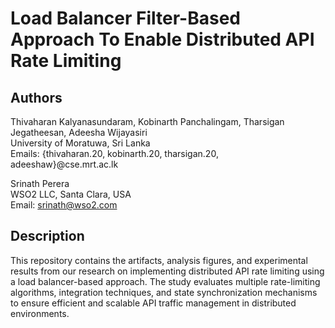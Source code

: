 # Load Balancer Filter-Based Approach To Enable Distributed API Rate Limiting

## Authors

Thivaharan Kalyanasundaram, Kobinarth Panchalingam, Tharsigan Jegatheesan, Adeesha Wijayasiri  
University of Moratuwa, Sri Lanka  
Emails: {thivaharan.20, kobinarth.20, tharsigan.20, adeeshaw}@cse.mrt.ac.lk

Srinath Perera  
WSO2 LLC, Santa Clara, USA  
Email: srinath@wso2.com

## Description

This repository contains the artifacts, analysis figures, and experimental results from our research on implementing distributed API rate limiting using a load balancer-based approach. The study evaluates multiple rate-limiting algorithms, integration techniques, and state synchronization mechanisms to ensure efficient and scalable API traffic management in distributed environments.
